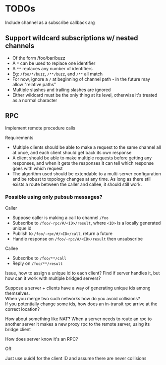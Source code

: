 # TODOs

Include channel as a subscribe callback arg

## Support wildcard subscriptions w/ nested channels

* Of the form /foo/bar/buzz
* A `*` can be used to replace one identifier
* A `**` replaces any number of identifiers
* Eg: `/foo/*/buzz`, `/**/buzz`, and `/**` all match
* For now, ignore a `/` at beginning of channel path - in the future may allow "relative paths"
* Multiple slashes and trailing slashes are ignored
* Either wildcard must be the only thing at its level, otherwise it's treated as a normal character

## RPC

Implement remote procedure calls

Requirements

* Multiple clients should be able to make a request to the same channel all at once, and each client should get back its own response
* A client should be able to make multiple requests before getting any responses, and when it gets the responses it can tell which response goes with which request
* The algorithm used should be extendable to a multi-server configuration and be robust to topology changes at any time. As long as there still exists a route between the caller and callee, it should still work.

### Possible using only pubsub messages?

Caller

* Suppose caller is making a call to channel `/foo`
* Subscribe to `/foo/-rpc/#/<ID>/result`, where `<ID>` is a locally generated unique id
* Publish to `/foo/-rpc/#/<ID>/call`, return a future
* Handle response on `/foo/-rpc/#/<ID>/result` then unsubscribe

Callee

* Subscribe to `/foo/**/call`
* Reply on `/foo/**/result`

Issue, how to assign a unique id to each client?
Find if server handles it, but how can it work with multiple bridged servers?

Suppose a server + clients have a way of generating unique ids among themselves.  
When you merge two such networks how do you avoid collisions?  
If you potentially change some ids, how does an in-transit rpc arrive at the correct location?

How about something like NAT? When a server needs to route an rpc to another server it makes a new proxy rpc to the remote server, using its bridge client

How does server know it's an RPC?

OR

Just use uuid4 for the client ID and assume there are never collisions
